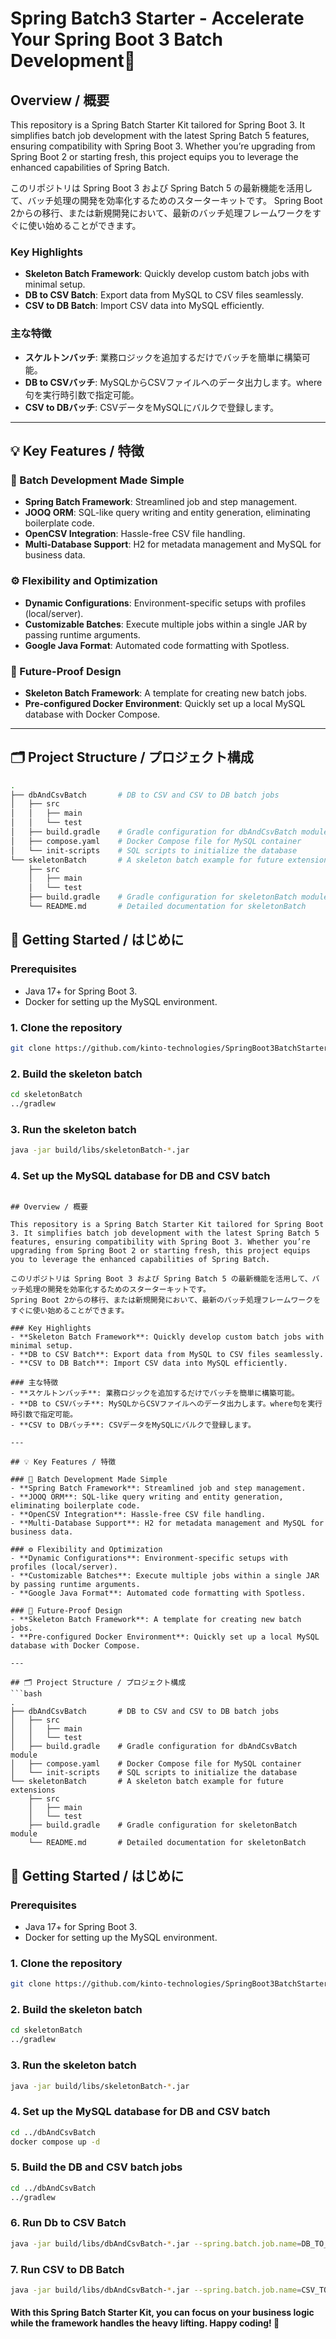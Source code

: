 # Spring Batch3 Starter - Accelerate Your Spring Boot 3 Batch Development🚀

## Overview / 概要

This repository is a Spring Batch Starter Kit tailored for Spring Boot 3. It simplifies batch job development with the latest Spring Batch 5 features, ensuring compatibility with Spring Boot 3. Whether you’re upgrading from Spring Boot 2 or starting fresh, this project equips you to leverage the enhanced capabilities of Spring Batch.

このリポジトリは Spring Boot 3 および Spring Batch 5 の最新機能を活用して、バッチ処理の開発を効率化するためのスターターキットです。
Spring Boot 2からの移行、または新規開発において、最新のバッチ処理フレームワークをすぐに使い始めることができます。

### Key Highlights
- **Skeleton Batch Framework**: Quickly develop custom batch jobs with minimal setup.
- **DB to CSV Batch**: Export data from MySQL to CSV files seamlessly.
- **CSV to DB Batch**: Import CSV data into MySQL efficiently.

### 主な特徴
- **スケルトンバッチ**: 業務ロジックを追加するだけでバッチを簡単に構築可能。
- **DB to CSVバッチ**: MySQLからCSVファイルへのデータ出力します。where句を実行時引数で指定可能。
- **CSV to DBバッチ**: CSVデータをMySQLにバルクで登録します。

---

## 💡 Key Features / 特徴

### 🚀 Batch Development Made Simple
- **Spring Batch Framework**: Streamlined job and step management.
- **JOOQ ORM**: SQL-like query writing and entity generation, eliminating boilerplate code.
- **OpenCSV Integration**: Hassle-free CSV file handling.
- **Multi-Database Support**: H2 for metadata management and MySQL for business data.

### ⚙️ Flexibility and Optimization
- **Dynamic Configurations**: Environment-specific setups with profiles (local/server).
- **Customizable Batches**: Execute multiple jobs within a single JAR by passing runtime arguments.
- **Google Java Format**: Automated code formatting with Spotless.

### 💼 Future-Proof Design
- **Skeleton Batch Framework**: A template for creating new batch jobs.
- **Pre-configured Docker Environment**: Quickly set up a local MySQL database with Docker Compose.

---

## 🗂️ Project Structure / プロジェクト構成
```bash
.
├── dbAndCsvBatch       # DB to CSV and CSV to DB batch jobs
│   ├── src
│   │   ├── main
│   │   └── test
│   ├── build.gradle    # Gradle configuration for dbAndCsvBatch module
│   ├── compose.yaml    # Docker Compose file for MySQL container
│   └── init-scripts    # SQL scripts to initialize the database
└── skeletonBatch       # A skeleton batch example for future extensions
    ├── src
    │   ├── main
    │   └── test
    ├── build.gradle    # Gradle configuration for skeletonBatch module
    └── README.md       # Detailed documentation for skeletonBatch
```

## 🚀 Getting Started / はじめに
### Prerequisites
- Java 17+ for Spring Boot 3.
- Docker for setting up the MySQL environment.

### 1.	Clone the repository
```bash
git clone https://github.com/kinto-technologies/SpringBoot3BatchStarter.git
```

### 2. Build the skeleton batch
```bash
cd skeletonBatch
../gradlew
```

### 3. Run the skeleton batch
```bash
java -jar build/libs/skeletonBatch-*.jar
```

### 4. Set up the MySQL database for DB and CSV batch
```shell# Spring Batch3 Starter - Accelerate Your Spring Boot 3 Batch Development🚀

## Overview / 概要

This repository is a Spring Batch Starter Kit tailored for Spring Boot 3. It simplifies batch job development with the latest Spring Batch 5 features, ensuring compatibility with Spring Boot 3. Whether you’re upgrading from Spring Boot 2 or starting fresh, this project equips you to leverage the enhanced capabilities of Spring Batch.

このリポジトリは Spring Boot 3 および Spring Batch 5 の最新機能を活用して、バッチ処理の開発を効率化するためのスターターキットです。
Spring Boot 2からの移行、または新規開発において、最新のバッチ処理フレームワークをすぐに使い始めることができます。

### Key Highlights
- **Skeleton Batch Framework**: Quickly develop custom batch jobs with minimal setup.
- **DB to CSV Batch**: Export data from MySQL to CSV files seamlessly.
- **CSV to DB Batch**: Import CSV data into MySQL efficiently.

### 主な特徴
- **スケルトンバッチ**: 業務ロジックを追加するだけでバッチを簡単に構築可能。
- **DB to CSVバッチ**: MySQLからCSVファイルへのデータ出力します。where句を実行時引数で指定可能。
- **CSV to DBバッチ**: CSVデータをMySQLにバルクで登録します。

---

## 💡 Key Features / 特徴

### 🚀 Batch Development Made Simple
- **Spring Batch Framework**: Streamlined job and step management.
- **JOOQ ORM**: SQL-like query writing and entity generation, eliminating boilerplate code.
- **OpenCSV Integration**: Hassle-free CSV file handling.
- **Multi-Database Support**: H2 for metadata management and MySQL for business data.

### ⚙️ Flexibility and Optimization
- **Dynamic Configurations**: Environment-specific setups with profiles (local/server).
- **Customizable Batches**: Execute multiple jobs within a single JAR by passing runtime arguments.
- **Google Java Format**: Automated code formatting with Spotless.

### 💼 Future-Proof Design
- **Skeleton Batch Framework**: A template for creating new batch jobs.
- **Pre-configured Docker Environment**: Quickly set up a local MySQL database with Docker Compose.

---

## 🗂️ Project Structure / プロジェクト構成
```bash
.
├── dbAndCsvBatch       # DB to CSV and CSV to DB batch jobs
│   ├── src
│   │   ├── main
│   │   └── test
│   ├── build.gradle    # Gradle configuration for dbAndCsvBatch module
│   ├── compose.yaml    # Docker Compose file for MySQL container
│   └── init-scripts    # SQL scripts to initialize the database
└── skeletonBatch       # A skeleton batch example for future extensions
    ├── src
    │   ├── main
    │   └── test
    ├── build.gradle    # Gradle configuration for skeletonBatch module
    └── README.md       # Detailed documentation for skeletonBatch
```

## 🚀 Getting Started / はじめに
### Prerequisites
- Java 17+ for Spring Boot 3.
- Docker for setting up the MySQL environment.

### 1.	Clone the repository
```bash
git clone https://github.com/kinto-technologies/SpringBoot3BatchStarter.git
```

### 2. Build the skeleton batch
```bash
cd skeletonBatch
../gradlew
```

### 3. Run the skeleton batch
```bash
java -jar build/libs/skeletonBatch-*.jar
```

### 4. Set up the MySQL database for DB and CSV batch
```bash
cd ../dbAndCsvBatch
docker compose up -d
```
### 5. Build the DB and CSV batch jobs
```bash
cd ../dbAndCsvBatch
../gradlew
```

### 6. Run Db to CSV Batch
```bash
java -jar build/libs/dbAndCsvBatch-*.jar --spring.batch.job.name=DB_TO_CSV --spring.profiles.active=local
```

### 7. Run CSV to DB Batch
```bash
java -jar build/libs/dbAndCsvBatch-*.jar --spring.batch.job.name=CSV_TO_DB --spring.profiles.active=local
```

#### With this Spring Batch Starter Kit, you can focus on your business logic while the framework handles the heavy lifting. Happy coding! 🎉
